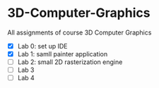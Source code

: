 ﻿# 3D-Computer-Graphics
All assignments of course 3D Computer Graphics

- [X] Lab 0: set up IDE
- [X] Lab 1: samll painter application
- [ ] Lab 2: small 2D rasterization engine
- [ ] Lab 3
- [ ] Lab 4
